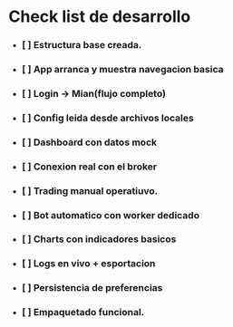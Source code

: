 # Check list de desarrollo
- ### [ ] Estructura base creada.
- ### [ ] App arranca y muestra navegacion basica
- ### [ ] Login -> Mian(flujo completo)
- ### [ ] Config leida desde archivos locales
- ### [ ] Dashboard con datos mock
- ### [ ] Conexion real con el broker
- ### [ ] Trading manual operatiuvo.
- ### [ ] Bot automatico con worker dedicado
- ### [ ] Charts con indicadores basicos
- ### [ ] Logs en vivo + esportacion
- ### [ ] Persistencia de preferencias
- ### [ ] Empaquetado funcional.
